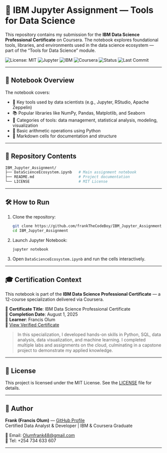 # 🧪 IBM Jupyter Assignment — Tools for Data Science

This repository contains my submission for the **IBM Data Science Professional Certificate** on Coursera. The notebook explores foundational tools, libraries, and environments used in the data science ecosystem — part of the “Tools for Data Science” module.

![License: MIT](https://img.shields.io/badge/License-MIT-blue.svg)
![Jupyter](https://img.shields.io/badge/Jupyter-Notebook-orange?logo=jupyter)
![IBM](https://img.shields.io/badge/IBM-Certified-blue?logo=ibm)
![Coursera](https://img.shields.io/badge/Coursera-Professional%20Certificate-purple?logo=coursera)
![Status](https://img.shields.io/badge/Status-Completed-brightgreen)
![Last Commit](https://img.shields.io/github/last-commit/frankTheCodeBoy/IBM_Jupyter_Assignment)

---

## 📘 Notebook Overview

The notebook covers:

- 🧰 Key tools used by data scientists (e.g., Jupyter, RStudio, Apache Zeppelin)
- 📚 Popular libraries like NumPy, Pandas, Matplotlib, and Seaborn
- 🧠 Categories of tools: data management, statistical analysis, modeling, visualization
- 🧮 Basic arithmetic operations using Python
- 🧵 Markdown cells for documentation and structure

---

## 📂 Repository Contents

```bash
IBM_Jupyter_Assignment/
├── DataScienceEcosystem.ipynb   # Main assignment notebook
├── README.md                    # Project documentation
└── LICENSE                      # MIT License
```

---

## 🛠️ How to Run

1. Clone the repository:
   ```bash
   git clone https://github.com/frankTheCodeBoy/IBM_Jupyter_Assignment.git
   cd IBM_Jupyter_Assignment
   ```

2. Launch Jupyter Notebook:
   ```bash
   jupyter notebook
   ```

3. Open `DataScienceEcosystem.ipynb` and run the cells interactively.

---

## 🎓 Certification Context

This notebook is part of the **IBM Data Science Professional Certificate** — a 12-course specialization delivered via Coursera.

📜 **Certificate Title**: IBM Data Science Professional Certificate  
📅 **Completion Date**: August 1, 2025  
👤 **Learner**: Francis Olum  
🔗 [View Verified Certificate](https://coursera.org/verify/professional-cert/V5SPDYXMMDRW)

> In this specialization, I developed hands-on skills in Python, SQL, data analysis, data visualization, and machine learning. I completed multiple labs and assignments on the cloud, culminating in a capstone project to demonstrate my applied knowledge.

---

## 📜 License

This project is licensed under the MIT License. See the [LICENSE](LICENSE) file for details.

---

## 🙋 Author

**Frank (Francis Olum)** — [GitHub Profile](https://github.com/frankTheCodeBoy)  
Certified Data Analyst & Developer | IBM & Coursera Graduate

📧 Email: Olumfrank48@gmail.com  
📱 Tel: +254 734 633 607

---
